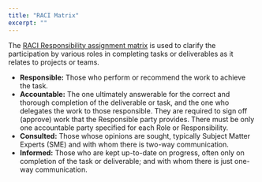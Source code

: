 ```yaml
---
title: "RACI Matrix"
excerpt: ""
---
```

The [RACI Responsibility assignment matrix](https://en.wikipedia.org/wiki/Responsibility_assignment_matrix) is used to clarify the participation by various roles in completing tasks or deliverables as it relates to projects or teams.

* **Responsible:** Those who perform or recommend the work to achieve the task.
* **Accountable:** The one ultimately answerable for the correct and thorough completion of the deliverable or task, and the one who delegates the work to those responsible. They are required to sign off (approve) work that the Responsible party provides. There must be only one accountable party specified for each Role or Responsibility.
* **Consulted:** Those whose opinions are sought, typically Subject Matter Experts (SME) and with whom there is two-way communication.
* **Informed:** Those who are kept up-to-date on progress, often only on completion of the task or deliverable; and with whom there is just one-way communication.
